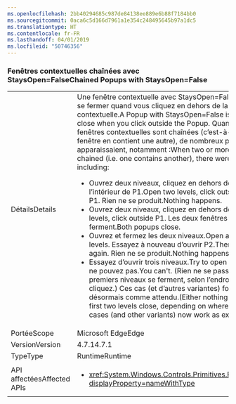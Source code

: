 ```yaml
---
ms.openlocfilehash: 2bb40294685c987de84138ee889e6b88f7184bb0
ms.sourcegitcommit: 0aca6c5d166d7961a1e354c248495645b97a1dc5
ms.translationtype: HT
ms.contentlocale: fr-FR
ms.lasthandoff: 04/01/2019
ms.locfileid: "50746356"
---
```

### <a name="chained-popups-with-staysopenfalse"></a><span data-ttu-id="07154-101">Fenêtres contextuelles chaînées avec StaysOpen=False</span><span class="sxs-lookup"><span data-stu-id="07154-101">Chained Popups with StaysOpen=False</span></span>

|   |   |
|---|---|
|<span data-ttu-id="07154-102">Détails</span><span class="sxs-lookup"><span data-stu-id="07154-102">Details</span></span>|<span data-ttu-id="07154-103">Une fenêtre contextuelle avec StaysOpen=False est supposée se fermer quand vous cliquez en dehors de la fenêtre contextuelle.</span><span class="sxs-lookup"><span data-stu-id="07154-103">A Popup with StaysOpen=False is supposed to close when you click outside the Popup.</span></span> <span data-ttu-id="07154-104">Quand plusieurs de ces fenêtres contextuelles sont chaînées (c’est-à-dire quand une fenêtre en contient une autre), de nombreux problèmes apparaissaient, notamment :</span><span class="sxs-lookup"><span data-stu-id="07154-104">When two or more such Popups are chained (i.e. one contains another), there were many problems, including:</span></span><ul><li><span data-ttu-id="07154-105">Ouvrez deux niveaux, cliquez en dehors de P2 mais à l’intérieur de P1.</span><span class="sxs-lookup"><span data-stu-id="07154-105">Open two levels, click outside P2 but inside P1.</span></span>  <span data-ttu-id="07154-106">Rien ne se produit.</span><span class="sxs-lookup"><span data-stu-id="07154-106">Nothing happens.</span></span></li><li><span data-ttu-id="07154-107">Ouvrez deux niveaux, cliquez en dehors de P1.</span><span class="sxs-lookup"><span data-stu-id="07154-107">Open two levels, click outside P1.</span></span>  <span data-ttu-id="07154-108">Les deux fenêtres contextuelles se ferment.</span><span class="sxs-lookup"><span data-stu-id="07154-108">Both popups close.</span></span></li><li><span data-ttu-id="07154-109">Ouvrez et fermez les deux niveaux.</span><span class="sxs-lookup"><span data-stu-id="07154-109">Open and close two levels.</span></span>  <span data-ttu-id="07154-110">Essayez à nouveau d’ouvrir P2.</span><span class="sxs-lookup"><span data-stu-id="07154-110">Then try to open P2 again.</span></span>  <span data-ttu-id="07154-111">Rien ne se produit.</span><span class="sxs-lookup"><span data-stu-id="07154-111">Nothing happens.</span></span></li><li><span data-ttu-id="07154-112">Essayez d’ouvrir trois niveaux.</span><span class="sxs-lookup"><span data-stu-id="07154-112">Try to open three levels.</span></span>  <span data-ttu-id="07154-113">Vous ne pouvez pas.</span><span class="sxs-lookup"><span data-stu-id="07154-113">You can't.</span></span>  <span data-ttu-id="07154-114">(Rien ne se passe ou les deux premiers niveaux se ferment, selon l’endroit où vous cliquez.) Ces cas (et d’autres variantes) fonctionnent désormais comme attendu.</span><span class="sxs-lookup"><span data-stu-id="07154-114">(Either nothing happens or the first two levels close, depending on where you click.) These cases (and other variants) now work as expected.</span></span></li></ul>|
|<span data-ttu-id="07154-115">Portée</span><span class="sxs-lookup"><span data-stu-id="07154-115">Scope</span></span>|<span data-ttu-id="07154-116">Microsoft Edge</span><span class="sxs-lookup"><span data-stu-id="07154-116">Edge</span></span>|
|<span data-ttu-id="07154-117">Version</span><span class="sxs-lookup"><span data-stu-id="07154-117">Version</span></span>|<span data-ttu-id="07154-118">4.7.1</span><span class="sxs-lookup"><span data-stu-id="07154-118">4.7.1</span></span>|
|<span data-ttu-id="07154-119">Type</span><span class="sxs-lookup"><span data-stu-id="07154-119">Type</span></span>|<span data-ttu-id="07154-120">Runtime</span><span class="sxs-lookup"><span data-stu-id="07154-120">Runtime</span></span>|
|<span data-ttu-id="07154-121">API affectées</span><span class="sxs-lookup"><span data-stu-id="07154-121">Affected APIs</span></span>|<ul><li><xref:System.Windows.Controls.Primitives.Popup.StaysOpen?displayProperty=nameWithType></li></ul>|

